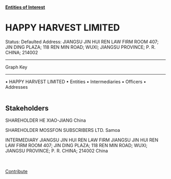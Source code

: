 #### [Entities of Interest](/list.html)
<link rel="stylesheet" type="text/css" href="../../assets/style.css">

<style>
body{background-image:url("http://eoi-graphs.s3-website-eu-west-1.amazonaws.com/HAPPY_HARVEST_LIMITED.png");background-repeat: no-repeat;background-size: contain;}
.markdown>p>span{background-color: white;}
</style>

# HAPPY HARVEST LIMITED
<span>Status: Defaulted
Address: JIANGSU JIN HUI REN LAW FIRM  ROOM 407; JIN DING PLAZA; 118 REN MIN ROAD; WUXI; JIANGSU PROVINCE; P. R. CHINA; 214002
</span>

---



<div class="legend">
Graph Key
<hr>
<span class="focus">• HAPPY HARVEST LIMITED</span>
<span class="entity">• Entities</span>
<span class="intermediary">• Intermediaries</span>
<span class="officer">• Officers</span>
<span class="address">• Addresses</span>
</div><br>


## Stakeholders
<span>SHAREHOLDER
HE XIAO-JIANG
China
</span>

<span>SHAREHOLDER
MOSSFON SUBSCRIBERS LTD.
Samoa
</span>

<span>INTERMEDIARY
JIANGSU JIN HUI REN LAW FIRM
JIANGSU JIN HUI REN LAW FIRM  ROOM 407; JIN DING PLAZA; 118 REN MIN ROAD; WUXI; JIANGSU PROVINCE; P. R. CHINA; 214002
China
</span>


<br><br><a class="contribute_button" href="Readme.md">Contribute</a>